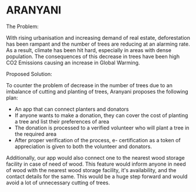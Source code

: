 # ARANYANI

The Problem: 

With rising urbanisation and increasing demand of real estate, deforestation has been rampant and the number of trees are reducing at an alarming rate. As a result, climate has been hit hard, especially in areas with dense population. The consequences of this decrease in trees have been high CO2 Emissions causing an increase in Global Warming.

Proposed Solution:

To counter the problem of decrease in the number of trees due to an imbalance of cutting and planting of trees, Aranyani proposes the following plan:
- An app that can connect planters and donators
- If anyone wants to make a donation, they can cover the cost of planting a tree and list their preferences of area
- The donation is processed to a verified volunteer who will plant a tree in the required area
- After proper verification of the process, e- certification as a token of appreciation is given to both the volunteer and donators.

Additionally, our app would also connect one to the nearest wood storage facility in case of need of wood. This feature would inform anyone in need of wood with the nearest wood storage facility, it's availability, and the contact details for the same. This would be a huge step forward and would avoid a lot of unnecessary cutting of trees.


